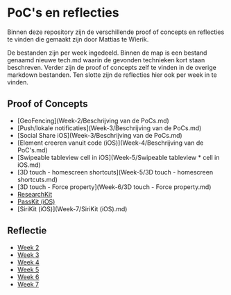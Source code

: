 PoC's en reflecties
======

Binnen deze repository zijn de verschillende proof of concepts en reflecties te vinden die gemaakt zijn door Mattias te Wierik. 
 
De bestanden zijn per week ingedeeld. Binnen de map is een bestand genaamd nieuwe tech.md waarin de gevonden technieken kort staan beschreven. Verder zijn de proof of concepts zelf te vinden in de overige markdown bestanden. Ten slotte zijn de reflecties hier ook per week in te vinden. 
 
## Proof of Concepts 
* [GeoFencing](Week-2/Beschrijving van de PoCs.md)   
* [Push/lokale notificaties](Week-3/Beschrijving van de PoCs.md)   
* [Social Share iOS](Week-3/Beschrijving van de PoCs.md)   
* [Element creeren vanuit code (iOS)](Week-4/Beschrijving van de PoC's.md)   
* [Swipeable tableview cell in iOS](Week-5/Swipeable tableview * cell in iOS.md)   
* [3D touch - homescreen shortcuts](Week-5/3D touch - homescreen shortcuts.md)   
* [3D touch - Force property](Week-6/3D touch - Force property.md)   
* [ResearchKit](Week-6/ResearchKit.md)   
* [PassKit (iOS)](Week-7/PassKit.md)   
* [SiriKit (iOS)](Week-7/SiriKit (iOS).md) 
 
## Reflectie 
 
* [Week 2](Week-2/reflectie.md) 
* [Week 3](Week-3/reflectie.md) 
* [Week 4](Week-4/reflectie.md) 
* [Week 5](Week-5/reflectie.md) 
* [Week 6](Week-6/reflectie.md) 
* [Week 7](Week-7/reflectie.md) 